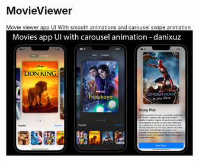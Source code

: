 # MovieViewer
Movie viewer app UI With smooth animations and carousel swipe animation
![](Images/preview.png)
